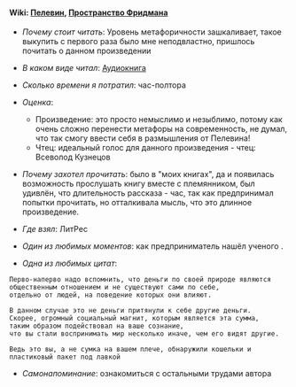#### Wiki: [Пелевин](https://ru.wikipedia.org/wiki/%D0%9F%D0%B5%D0%BB%D0%B5%D0%B2%D0%B8%D0%BD,_%D0%92%D0%B8%D0%BA%D1%82%D0%BE%D1%80_%D0%9E%D0%BB%D0%B5%D0%B3%D0%BE%D0%B2%D0%B8%D1%87), [Пространство Фридмана](https://ru.wikipedia.org/wiki/%D0%9F%D1%80%D0%BE%D1%81%D1%82%D1%80%D0%B0%D0%BD%D1%81%D1%82%D0%B2%D0%BE_%D0%A4%D1%80%D0%B8%D0%B4%D0%BC%D0%B0%D0%BD%D0%B0)

- _Почему стоит читать_: Уровень метафоричности зашкаливает, такое выкупить с первого раза было мне неподвластно, пришлось почитать о данном произведении

- _В каком виде читал_: [Аудиокнига](https://www.litres.ru/viktor-pelevin/prostranstvo-fridmana-38311753/)

- _Сколько времени я потратил_: час-полтора

- _Оценка_:

  - Произведение: это просто немыслимо и незыблимо, потому как очень сложно перенести метафоры на современность, не думал, что так смогу ввести себя в размышления от Пелевина!
  - Чтец: идеальный голос для данного произведения - чтец: Всеволод Кузнецов

- _Почему захотел прочитать_: было в "моих книгах", да и появилась возможность прослушать книгу вместе с племянником, был удивлён, что длительность рассказа - час, так как предпринимал попытки прочитать, но отталкивала мысль, что это длинное произведение.

- _Где взял_: ЛитРес

- _Один из любимых моментов_: как предприниматель нашёл ученого .

- _Одна из любимых цитат_:

```
Перво-наперво надо вспомнить, что деньги по своей природе являются общественным отношением и не существуют сами по себе, 
отдельно от людей, на поведение которых они влияют.

В данном случае это не деньги притянули к себе другие деньги.
Скорее, огромный социальный магнит, которым является эта сумма, 
таким образом подействовал на ваше сознание, 
что вы стали воспринимать мир несколько иначе, чем его видят другие.

Ведь это вы, а не сумка на вашем плече, обнаружили кошельки и пластиковый пакет под лавкой
```

- _Самонапоминание_: ознакомиться с остальными трудами автора

